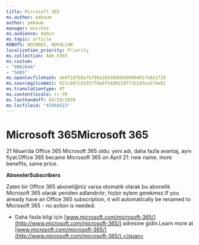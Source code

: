 ```yaml
---
title: Microsoft 365
ms.author: pebaum
author: pebaum
manager: mnirkhe
ms.audience: Admin
ms.topic: article
ROBOTS: NOINDEX, NOFOLLOW
localization_priority: Priority
ms.collection: Adm_O365
ms.custom:
- "9002644"
- "5085"
ms.openlocfilehash: eb9f16fb8a7b799a384398b656090491fe8a1f29
ms.sourcegitcommit: 821c0d7cd1937f0a8f54d0210f71b1d3ea374e82
ms.translationtype: HT
ms.contentlocale: tr-TR
ms.lasthandoff: 04/29/2020
ms.locfileid: "43944523"
---
```

# <a name="microsoft-365"></a><span data-ttu-id="897e1-102">Microsoft 365</span><span class="sxs-lookup"><span data-stu-id="897e1-102">Microsoft 365</span></span>

<span data-ttu-id="897e1-103">21 Nisan’da Office 365 Microsoft 365 oldu: yeni adı, daha fazla avantaj, aynı fiyat.</span><span class="sxs-lookup"><span data-stu-id="897e1-103">Office 365 became Microsoft 365 on April 21: new name, more benefits, same price.</span></span>

<span data-ttu-id="897e1-104">**Aboneler**</span><span class="sxs-lookup"><span data-stu-id="897e1-104">**Subscribers**</span></span>

<span data-ttu-id="897e1-105">Zaten bir Office 365 aboneliğiniz varsa otomatik olarak bu abonelik Microsoft 365 olarak yeniden adlandırılır; hiçbir eylem gerekmez.</span><span class="sxs-lookup"><span data-stu-id="897e1-105">If you already have an Office 365 subscription, it will automatically be renamed to Microsoft 365 - no action is needed.</span></span>

- <span data-ttu-id="897e1-106">Daha fazla bilgi için [www.microsoft.com/microsoft-365/](http://www.microsoft.com/microsoft-365/) adresine gidin.</span><span class="sxs-lookup"><span data-stu-id="897e1-106">Learn more at [www.microsoft.com/microsoft-365/](http://www.microsoft.com/microsoft-365/).</span></span>
